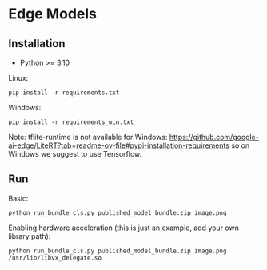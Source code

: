 # Edge Models

## Installation

- Python >= 3.10

Linux:
```
pip install -r requirements.txt
```

Windows:
```
pip install -r requirements_win.txt
```

Note: tflite-runtime is not available for Windows: https://github.com/google-ai-edge/LiteRT?tab=readme-ov-file#pypi-installation-requirements
so on Windows we suggest to use Tensorflow.

## Run

Basic:
```
python run_bundle_cls.py published_model_bundle.zip image.png
```

Enabling hardware acceleration (this is just an example, add your own library path):
```
python run_bundle_cls.py published_model_bundle.zip image.png /usr/lib/libvx_delegate.so
```
